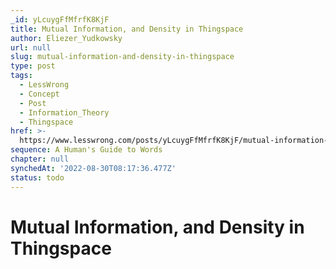 ```yaml
---
_id: yLcuygFfMfrfK8KjF
title: Mutual Information, and Density in Thingspace
author: Eliezer_Yudkowsky
url: null
slug: mutual-information-and-density-in-thingspace
type: post
tags:
  - LessWrong
  - Concept
  - Post
  - Information_Theory
  - Thingspace
href: >-
  https://www.lesswrong.com/posts/yLcuygFfMfrfK8KjF/mutual-information-and-density-in-thingspace
sequence: A Human's Guide to Words
chapter: null
synchedAt: '2022-08-30T08:17:36.477Z'
status: todo
---
```


# Mutual Information, and Density in Thingspace
